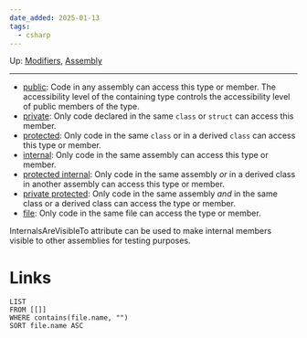 ```yaml
---
date_added: 2025-01-13
tags:
  - csharp
---
```

Up: [Modifiers](Modifiers.md), [Assembly](Assembly.md)
___
- [public](https://learn.microsoft.com/en-us/dotnet/csharp/language-reference/keywords/public): Code in any assembly can access this type or member. The accessibility level of the containing type controls the accessibility level of public members of the type.
- [private](https://learn.microsoft.com/en-us/dotnet/csharp/language-reference/keywords/private): Only code declared in the same `class` or `struct` can access this member.
- [protected](https://learn.microsoft.com/en-us/dotnet/csharp/language-reference/keywords/protected): Only code in the same `class` or in a derived `class` can access this type or member.
- [internal](https://learn.microsoft.com/en-us/dotnet/csharp/language-reference/keywords/internal): Only code in the same assembly can access this type or member.
- [protected internal](https://learn.microsoft.com/en-us/dotnet/csharp/language-reference/keywords/protected-internal): Only code in the same assembly _or_ in a derived class in another assembly can access this type or member.
- [private protected](https://learn.microsoft.com/en-us/dotnet/csharp/language-reference/keywords/private-protected): Only code in the same assembly _and_ in the same class or a derived class can access the type or member.
- [file](https://learn.microsoft.com/en-us/dotnet/csharp/language-reference/keywords/file): Only code in the same file can access the type or member.

InternalsAreVisibleTo attribute can be used to make internal members visible to other assemblies for testing purposes.
# Links
```dataview
LIST
FROM [[]]
WHERE contains(file.name, "")
SORT file.name ASC
```
